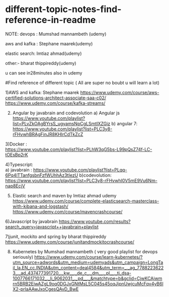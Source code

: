# different-topic-notes-find-reference-in-readme

NOTE:
devops : Mumshad  mannambeth (udemy)

aws and kafka : Stephane maarek(udemy)

elastic search: Imtiaz ahmad(udemy)

other:- bharat thippireddy(udemy)

u can see in28minutes also in udemy

#Find reference of different topic ( All are super no boubt u will learn a lot)

1)AWS  and kafka:            Stephane maarek
https://www.udemy.com/course/aws-certified-solutions-architect-associate-saa-c02/
https://www.udemy.com/course/kafka-streams/

2) Angular  by javabrain and codevolution 
a) Angular js  https://www.youtube.com/playlist?list=PLvZkOAgBYrsS_ugyamsNpCgLSmtIXZGiz
b) angular 7:  https://www.youtube.com/playlist?list=PLC3y8-rFHvwhBRAgFinJR8KHIrCdTkZcZ

3)Docker :         
https://www.youtube.com/playlist?list=PLhW3qG5bs-L99pQsZ74f-LC-tOEsBp2rK  

4)Typescript:   
   a) javabrain :  https://www.youtube.com/playlist?list=PLqq-6Pq4lTTanfgsbnFzfWUhhAz3tIezU
   b)codevolution: https://www.youtube.com/playlist?list=PLC3y8-rFHvwhI0V5mE9Vu6Nm-nap8EcjV
   
5) Elastic search and maven  by Imtiaz ahmad udemy
 https://www.udemy.com/course/complete-elasticsearch-masterclass-with-kibana-and-logstash/ 
 https://www.udemy.com/course/mavencrashcourse/
 
6)Javascript  by javabrain
https://www.youtube.com/results?search_query=javascript++javabrain+playlist

7)junit, mockito and spring by bharat thippireddy
https://www.udemy.com/course/junitandmockitocrashcourse/

8) Kubernetes by Mumshad mannambeth ( very good playlist for devops seriously)
https://www.udemy.com/course/learn-kubernetes/?utm_source=adwords&utm_medium=udemyads&utm_campaign=LongTail_la.EN_cc.INDIA&utm_content=deal4584&utm_term=_._ag_77882236223_._ad_437477391720_._kw__._de_c_._dm__._pl__._ti_dsa-1007766171032_._li_9062031_._pd__._&matchtype=b&gclid=CjwKCAjwmrn5BRB2EiwAZgL9oq0DGJxGNtMsL5C045s45oqJjpnUwjcuMcFqv4yB6lX2-prlaAAwJxoCgesQAvD_BwE
   
